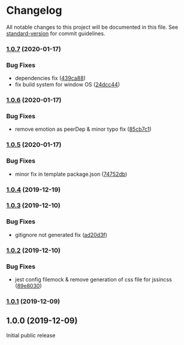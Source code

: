 # Changelog

All notable changes to this project will be documented in this file. See [standard-version](https://github.com/conventional-changelog/standard-version) for commit guidelines.

### [1.0.7](https://github.com/wadehrarshpreet/react-create-library/compare/v1.0.6...v1.0.7) (2020-01-17)


### Bug Fixes

* dependencies fix ([439ca88](https://github.com/wadehrarshpreet/react-create-library/commit/439ca88c75eb3f58fcdc595161841428c1c73d9e))
* fix build system for window OS ([24dcc44](https://github.com/wadehrarshpreet/react-create-library/commit/24dcc444bb7eb42cf14d1d9bfd2f4a7d1c94b8d7))

### [1.0.6](https://github.com/wadehrarshpreet/react-create-library/compare/v1.0.5...v1.0.6) (2020-01-17)


### Bug Fixes

* remove emotion as peerDep & minor typo fix ([85cb7c1](https://github.com/wadehrarshpreet/react-create-library/commit/85cb7c1d4740cec5e420dda7baf49e41755b1f81))

### [1.0.5](https://github.com/wadehrarshpreet/react-create-library/compare/v1.0.4...v1.0.5) (2020-01-17)


### Bug Fixes

* minor fix in template package.json ([74752db](https://github.com/wadehrarshpreet/react-create-library/commit/74752dbe27d28768186b5b70383d2f5d7d229932))

### [1.0.4](https://github.com/wadehrarshpreet/react-create-library/compare/v1.0.3...v1.0.4) (2019-12-19)

### [1.0.3](https://github.com/wadehrarshpreet/react-create-library/compare/v1.0.2...v1.0.3) (2019-12-10)


### Bug Fixes

* gitignore not generated fix ([ad20d3f](https://github.com/wadehrarshpreet/react-create-library/commit/ad20d3f79fa8297d4fddfd179d7130c5f77c24e1))

### [1.0.2](https://github.com/wadehrarshpreet/react-create-library/compare/v1.0.1...v1.0.2) (2019-12-10)


### Bug Fixes

* jest config filemock & remove generation of css file for jssincss ([89e8030](https://github.com/wadehrarshpreet/react-create-library/commit/89e803099cbc2ea1d0e8c1357b2dd1fc3eb5bbaa))

### [1.0.1](https://github.com/wadehrarshpreet/react-create-library/compare/v1.0.0...v1.0.1) (2019-12-09)

## 1.0.0 (2019-12-09)

Initial public release